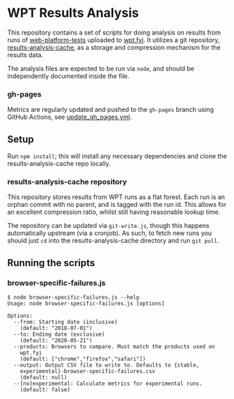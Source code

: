 # WPT Results Analysis

This repository contains a set of scripts for doing analysis on results from
runs of [web-platform-tests](https://web-platform-tests.org/) uploaded to
[wpt.fyi](https://wpt.fyi). It utilizes a git repository,
[results-analysis-cache](https://github.com/web-platform-tests/results-analysis-cache),
as a storage and compression mechanism for the results data.

The analysis files are expected to be run via `node`, and should be
independently documented inside the file.

### gh-pages

Metrics are regularly updated and pushed to the `gh-pages` branch using GitHub Actions, see [update_gh_pages.yml](.github/workflows/update_gh_pages.yml).

## Setup

Run `npm install`; this will install any necessary dependencies and clone the
results-analysis-cache repo locally.

### results-analysis-cache repository

This repository stores results from WPT runs as a flat forest. Each run is an
orphan commit with no parent, and is tagged with the run id. This allows for an
excellent compression ratio, whilst still having reasonable lookup time.

The repository can be updated via `git-write.js`, though this happens
automatically upstream (via a cronjob). As such, to fetch new runs you should
just `cd` into the results-analysis-cache directory and run `git pull`.

## Running the scripts

### browser-specific-failures.js

```
$ node browser-specific-failures.js --help
Usage: node browser-specific-failures.js [options]

Options:
  --from: Starting date (inclusive)
    (default: "2018-07-01")
  --to: Ending date (exclusive)
    (default: "2020-05-21")
  --products: Browsers to compare. Must match the products used on 
    wpt.fyi 
    (default: ["chrome","firefox","safari"])
  --output: Output CSV file to write to. Defaults to {stable, 
    experimental}-browser-specific-failures.csv 
    (default: null)
  --[no]experimental: Calculate metrics for experimental runs.
    (default: false)
```
